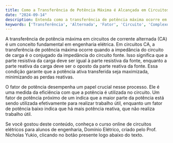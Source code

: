 ```yaml
---
title: Como a Transferência de Potência Máxima é Alcançada em Circuitos de Corrente Alternada?
date: "2024-09-14"
description: Entenda como a transferência de potência máxima ocorre em circuitos de corrente alternada e a importância do fator de potência.
keywords: ['Transferência', 'Alternada', 'Fator', 'Circuito', 'Complexo']
---
```


A transferência de potência máxima em circuitos de corrente alternada (CA) é um conceito fundamental em engenharia elétrica. Em circuitos CA, a transferência de potência máxima ocorre quando a impedância do circuito de carga é o conjugado da impedância do circuito fonte. Isso significa que a parte resistiva da carga deve ser igual à parte resistiva da fonte, enquanto a parte reativa da carga deve ser o oposto da parte reativa da fonte. Essa condição garante que a potência ativa transferida seja maximizada, minimizando as perdas reativas.

O fator de potência desempenha um papel crucial nesse processo. Ele é uma medida da eficiência com que a potência é utilizada no circuito. Um fator de potência próximo de um indica que a maior parte da potência está sendo utilizada efetivamente para realizar trabalho útil, enquanto um fator de potência baixo indica que há mais potência reativa, que não realiza trabalho útil.

Se você gostou deste conteúdo, conheça o curso online de circuitos elétricos para alunos de engenharia, Domínio Elétrico, criado pelo Prof. Nicholas Yukio, clicando no botão presente logo abaixo do texto.